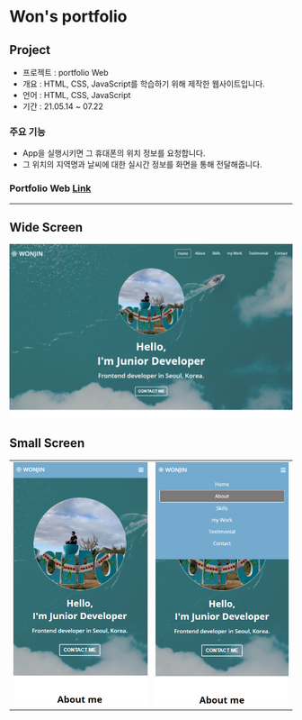 # Won's portfolio

## Project

- 프로젝트 : portfolio Web
- 개요 : HTML, CSS, JavaScript를 학습하기 위해 제작한 웹사이트입니다.
- 언어 : HTML, CSS, JavaScript
- 기간 : 21.05.14 ~ 07.22

### 주요 기능

- App을 실행시키면 그 휴대폰의 위치 정보를 요청합니다.
- 그 위치의 지역명과 날씨에 대한 실시간 정보를 화면을 통해 전달해줍니다.

### Portfolio Web [Link](https://won-jin-lee.github.io/portfolio-Web/)

---

## Wide Screen

![wide](demo/wide.PNG)

## Small Screen

|                          |                         |
| ------------------------ | ----------------------- |
| ![small](demo/small.PNG) | ![small](demo/menu.PNG) |
